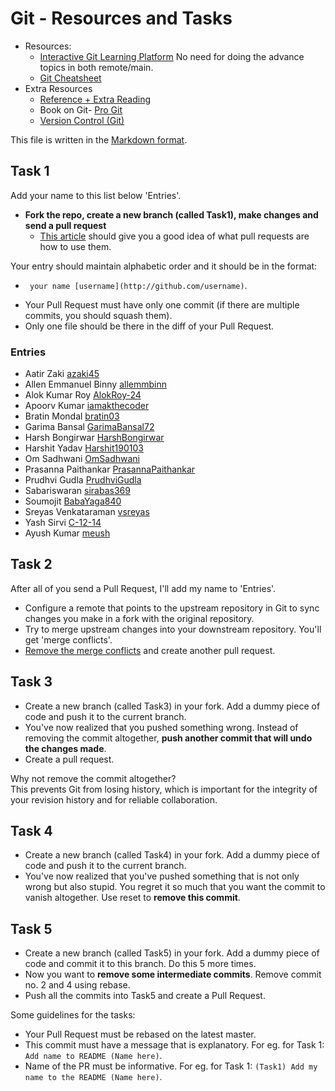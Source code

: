 # Git - Resources and Tasks

- Resources:
  - [Interactive Git Learning Platform](https://learngitbranching.js.org) No need for doing the advance topics in both remote/main.
  - [Git Cheatsheet](https://github.github.com/training-kit/downloads/github-git-cheat-sheet/)
- Extra Resources 
  - [Reference + Extra Reading](http://gitimmersion.com/index.html)
  - Book on Git- [Pro Git](http://git-scm.com/book/en/v2)
  - [Version Control (Git)](https://missing.csail.mit.edu/2020/version-control/)

This file is written in the [Markdown format](https://guides.github.com/features/mastering-markdown/).

## Task 1

Add your name to this list below 'Entries'.

- **Fork the repo, create a new branch (called Task1), make changes and send a pull request**
  - [This article](https://help.github.com/articles/using-pull-requests/) should give you a good idea of what pull requests are how to use them.

Your entry should maintain alphabetic order and it should be in the format:
   * ` your name [username](http://github.com/username)`.  


- Your Pull Request must have only one commit (if there are multiple commits, you should squash them).
- Only one file should be there in the diff of your Pull Request.


### Entries 
  - Aatir Zaki [azaki45](https://github.com/azaki45)
  - Allen Emmanuel Binny [allemmbinn](http://github.com/allemmbinn)
  - Alok Kumar Roy [AlokRoy-24](http://github.com/AlokRoy-24)
  - Apoorv Kumar [iamakthecoder](https://github.com/iamakthecoder)
  - Bratin Mondal [bratin03](http://github.com/bratin03)
  - Garima Bansal [GarimaBansal72](https://github.com/GarimaBansal72)
  - Harsh Bongirwar [HarshBongirwar](https://github.com/HarshBongirwar)
  - Harshit Yadav [Harshit190103](https://github.com/Harshit190103)
  - Om Sadhwani [OmSadhwani](http://github.com/OmSadhwani)
  - Prasanna Paithankar [PrasannaPaithankar](http://github.com/PrasannaPaithankar)
  - Prudhvi Gudla [PrudhviGudla](https://github.com/PrudhviGudla)
  - Sabariswaran [sirabas369](https://github.com/sirabas369)
  - Soumojit [BabaYaga840](http://github.com/BabaYaga840)
  - Sreyas Venkataraman [vsreyas](https://github.com/vsreyas)
  - Yash Sirvi [C-12-14](https://github.com/C-12-14)
  - Ayush Kumar [meush](https://github.com/dsawebappayush)


## Task 2

After all of you send a Pull Request, I'll add my name to 'Entries'. 

- Configure a remote that points to the upstream repository in Git to sync changes you make in a fork with the original repository. 
- Try to merge upstream changes into your downstream repository. You'll get 'merge conflicts'. 
- [Remove the merge conflicts](https://help.github.com/en/articles/resolving-a-merge-conflict-using-the-command-line) and create another pull request.


## Task 3

- Create a new branch (called Task3) in your fork. Add a dummy piece of code and push it to the current branch. 
- You've now realized that you pushed something wrong. Instead of removing the commit altogether, **push another commit that will undo the changes made**. 
- Create a pull request.

Why not remove the commit altogether? \
This prevents Git from losing history, which is important for the integrity of your revision history and for reliable collaboration.

##  Task 4

- Create a new branch (called Task4) in your fork. Add a dummy piece of code and push it to the current branch. 
- You've now realized that you've pushed something that is not only wrong but also stupid. You regret it so much that you want the commit to vanish altogether. 
Use reset to **remove this commit**. 

## Task 5

- Create a new branch (called Task5) in your fork. Add a dummy piece of code and commit it to this branch. Do this 5 more times. 
- Now you want to **remove some intermediate commits**. Remove commit no. 2 and 4 using rebase.
- Push all the commits into Task5 and create a Pull Request.


Some guidelines for the tasks:

* Your Pull Request must be rebased on the latest master.  
* This commit must have a message that is explanatory. For eg. for Task 1: `Add name to README (Name here)`.
* Name of the PR must be informative. For eg. for Task 1: `(Task1) Add my name to the README (Name here)`.

